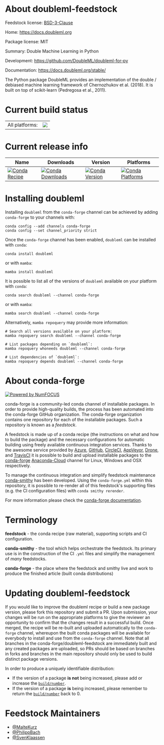 About doubleml-feedstock
========================

Feedstock license: [BSD-3-Clause](https://github.com/conda-forge/doubleml-feedstock/blob/main/LICENSE.txt)

Home: https://docs.doubleml.org

Package license: MIT

Summary: Double Machine Learning in Python

Development: https://github.com/DoubleML/doubleml-for-py

Documentation: https://docs.doubleml.org/stable/

The Python package DoubleML provides an implementation of the double / debiased machine learning framework of
Chernozhukov et al. (2018). It is built on top of scikit-learn (Pedregosa et al., 2011).


Current build status
====================


<table><tr><td>All platforms:</td>
    <td>
      <a href="https://dev.azure.com/conda-forge/feedstock-builds/_build/latest?definitionId=11417&branchName=main">
        <img src="https://dev.azure.com/conda-forge/feedstock-builds/_apis/build/status/doubleml-feedstock?branchName=main">
      </a>
    </td>
  </tr>
</table>

Current release info
====================

| Name | Downloads | Version | Platforms |
| --- | --- | --- | --- |
| [![Conda Recipe](https://img.shields.io/badge/recipe-doubleml-green.svg)](https://anaconda.org/conda-forge/doubleml) | [![Conda Downloads](https://img.shields.io/conda/dn/conda-forge/doubleml.svg)](https://anaconda.org/conda-forge/doubleml) | [![Conda Version](https://img.shields.io/conda/vn/conda-forge/doubleml.svg)](https://anaconda.org/conda-forge/doubleml) | [![Conda Platforms](https://img.shields.io/conda/pn/conda-forge/doubleml.svg)](https://anaconda.org/conda-forge/doubleml) |

Installing doubleml
===================

Installing `doubleml` from the `conda-forge` channel can be achieved by adding `conda-forge` to your channels with:

```
conda config --add channels conda-forge
conda config --set channel_priority strict
```

Once the `conda-forge` channel has been enabled, `doubleml` can be installed with `conda`:

```
conda install doubleml
```

or with `mamba`:

```
mamba install doubleml
```

It is possible to list all of the versions of `doubleml` available on your platform with `conda`:

```
conda search doubleml --channel conda-forge
```

or with `mamba`:

```
mamba search doubleml --channel conda-forge
```

Alternatively, `mamba repoquery` may provide more information:

```
# Search all versions available on your platform:
mamba repoquery search doubleml --channel conda-forge

# List packages depending on `doubleml`:
mamba repoquery whoneeds doubleml --channel conda-forge

# List dependencies of `doubleml`:
mamba repoquery depends doubleml --channel conda-forge
```


About conda-forge
=================

[![Powered by
NumFOCUS](https://img.shields.io/badge/powered%20by-NumFOCUS-orange.svg?style=flat&colorA=E1523D&colorB=007D8A)](https://numfocus.org)

conda-forge is a community-led conda channel of installable packages.
In order to provide high-quality builds, the process has been automated into the
conda-forge GitHub organization. The conda-forge organization contains one repository
for each of the installable packages. Such a repository is known as a *feedstock*.

A feedstock is made up of a conda recipe (the instructions on what and how to build
the package) and the necessary configurations for automatic building using freely
available continuous integration services. Thanks to the awesome service provided by
[Azure](https://azure.microsoft.com/en-us/services/devops/), [GitHub](https://github.com/),
[CircleCI](https://circleci.com/), [AppVeyor](https://www.appveyor.com/),
[Drone](https://cloud.drone.io/welcome), and [TravisCI](https://travis-ci.com/)
it is possible to build and upload installable packages to the
[conda-forge](https://anaconda.org/conda-forge) [Anaconda-Cloud](https://anaconda.org/)
channel for Linux, Windows and OSX respectively.

To manage the continuous integration and simplify feedstock maintenance
[conda-smithy](https://github.com/conda-forge/conda-smithy) has been developed.
Using the ``conda-forge.yml`` within this repository, it is possible to re-render all of
this feedstock's supporting files (e.g. the CI configuration files) with ``conda smithy rerender``.

For more information please check the [conda-forge documentation](https://conda-forge.org/docs/).

Terminology
===========

**feedstock** - the conda recipe (raw material), supporting scripts and CI configuration.

**conda-smithy** - the tool which helps orchestrate the feedstock.
                   Its primary use is in the construction of the CI ``.yml`` files
                   and simplify the management of *many* feedstocks.

**conda-forge** - the place where the feedstock and smithy live and work to
                  produce the finished article (built conda distributions)


Updating doubleml-feedstock
===========================

If you would like to improve the doubleml recipe or build a new
package version, please fork this repository and submit a PR. Upon submission,
your changes will be run on the appropriate platforms to give the reviewer an
opportunity to confirm that the changes result in a successful build. Once
merged, the recipe will be re-built and uploaded automatically to the
`conda-forge` channel, whereupon the built conda packages will be available for
everybody to install and use from the `conda-forge` channel.
Note that all branches in the conda-forge/doubleml-feedstock are
immediately built and any created packages are uploaded, so PRs should be based
on branches in forks and branches in the main repository should only be used to
build distinct package versions.

In order to produce a uniquely identifiable distribution:
 * If the version of a package **is not** being increased, please add or increase
   the [``build/number``](https://docs.conda.io/projects/conda-build/en/latest/resources/define-metadata.html#build-number-and-string).
 * If the version of a package **is** being increased, please remember to return
   the [``build/number``](https://docs.conda.io/projects/conda-build/en/latest/resources/define-metadata.html#build-number-and-string)
   back to 0.

Feedstock Maintainers
=====================

* [@MalteKurz](https://github.com/MalteKurz/)
* [@PhilippBach](https://github.com/PhilippBach/)
* [@SvenKlaassen](https://github.com/SvenKlaassen/)

